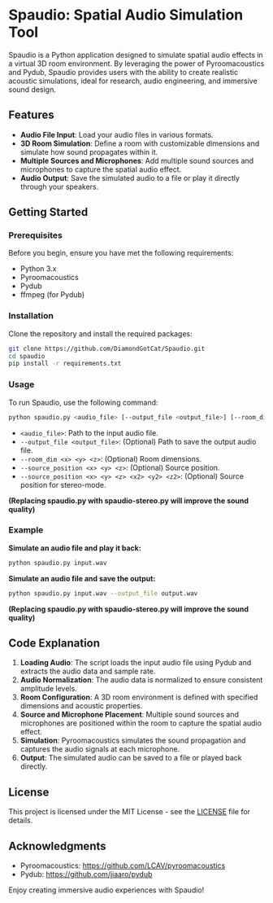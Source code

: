 # Spaudio: Spatial Audio Simulation Tool
Spaudio is a Python application designed to simulate spatial audio effects in a virtual 3D room environment. By leveraging the power of Pyroomacoustics and Pydub, Spaudio provides users with the ability to create realistic acoustic simulations, ideal for research, audio engineering, and immersive sound design.

## Features

- **Audio File Input**: Load your audio files in various formats.
- **3D Room Simulation**: Define a room with customizable dimensions and simulate how sound propagates within it.
- **Multiple Sources and Microphones**: Add multiple sound sources and microphones to capture the spatial audio effect.
- **Audio Output**: Save the simulated audio to a file or play it directly through your speakers.

## Getting Started

### Prerequisites

Before you begin, ensure you have met the following requirements:
- Python 3.x
- Pyroomacoustics
- Pydub
- ffmpeg (for Pydub)

### Installation

Clone the repository and install the required packages:

```bash
git clone https://github.com/DiamondGotCat/Spaudio.git
cd spaudio
pip install -r requirements.txt
```

### Usage

To run Spaudio, use the following command:

```bash
python spaudio.py <audio_file> [--output_file <output_file>] [--room_dim <x> <y> <z>] [--source_position <x> <y> <z>]
```

- `<audio_file>`: Path to the input audio file.
- `--output_file <output_file>`: (Optional) Path to save the output audio file.
- `--room_dim <x> <y> <z>`: (Optional) Room dimensions.
- `--source_position <x> <y> <z>`: (Optional) Source position.
- `--source_position <x> <y> <z> <x2> <y2> <z2>`: (Optional) Source position for stereo-mode.

**(Replacing spaudio.py with spaudio-stereo.py will improve the sound quality)**

### Example

**Simulate an audio file and play it back:**

```bash
python spaudio.py input.wav
```

**Simulate an audio file and save the output:**

```bash
python spaudio.py input.wav --output_file output.wav
```

**(Replacing spaudio.py with spaudio-stereo.py will improve the sound quality)**

## Code Explanation

1. **Loading Audio**: The script loads the input audio file using Pydub and extracts the audio data and sample rate.
2. **Audio Normalization**: The audio data is normalized to ensure consistent amplitude levels.
3. **Room Configuration**: A 3D room environment is defined with specified dimensions and acoustic properties.
4. **Source and Microphone Placement**: Multiple sound sources and microphones are positioned within the room to capture the spatial audio effect.
5. **Simulation**: Pyroomacoustics simulates the sound propagation and captures the audio signals at each microphone.
6. **Output**: The simulated audio can be saved to a file or played back directly.

## License

This project is licensed under the MIT License - see the [LICENSE](LICENSE) file for details.

## Acknowledgments

- Pyroomacoustics: https://github.com/LCAV/pyroomacoustics
- Pydub: https://github.com/jiaaro/pydub

Enjoy creating immersive audio experiences with Spaudio!
